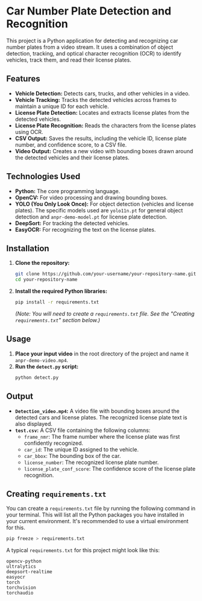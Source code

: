 # Car Number Plate Detection and Recognition

This project is a Python application for detecting and recognizing car number plates from a video stream. It uses a combination of object detection, tracking, and optical character recognition (OCR) to identify vehicles, track them, and read their license plates.

## Features

*   **Vehicle Detection:** Detects cars, trucks, and other vehicles in a video.
*   **Vehicle Tracking:** Tracks the detected vehicles across frames to maintain a unique ID for each vehicle.
*   **License Plate Detection:** Locates and extracts license plates from the detected vehicles.
*   **License Plate Recognition:** Reads the characters from the license plates using OCR.
*   **CSV Output:** Saves the results, including the vehicle ID, license plate number, and confidence score, to a CSV file.
*   **Video Output:** Creates a new video with bounding boxes drawn around the detected vehicles and their license plates.

## Technologies Used

*   **Python:** The core programming language.
*   **OpenCV:** For video processing and drawing bounding boxes.
*   **YOLO (You Only Look Once):** For object detection (vehicles and license plates). The specific models used are `yolo11n.pt` for general object detection and `anpr-demo-model.pt` for license plate detection.
*   **DeepSort:** For tracking the detected vehicles.
*   **EasyOCR:** For recognizing the text on the license plates.

## Installation

1.  **Clone the repository:**
    ```bash
    git clone https://github.com/your-username/your-repository-name.git
    cd your-repository-name
    ```

2.  **Install the required Python libraries:**
    ```bash
    pip install -r requirements.txt
    ```
    *(Note: You will need to create a `requirements.txt` file. See the "Creating `requirements.txt`" section below.)*

## Usage

1.  **Place your input video** in the root directory of the project and name it `anpr-demo-video.mp4`.
2.  **Run the `detect.py` script:**
    ```bash
    python detect.py
    ```

## Output

*   **`Detection_video.mp4`:** A video file with bounding boxes around the detected cars and license plates. The recognized license plate text is also displayed.
*   **`test.csv`:** A CSV file containing the following columns:
    *   `frame_nmr`: The frame number where the license plate was first confidently recognized.
    *   `car_id`: The unique ID assigned to the vehicle.
    *   `car_bbox`: The bounding box of the car.
    *   `license_number`: The recognized license plate number.
    *   `license_plate_conf_score`: The confidence score of the license plate recognition.

## Creating `requirements.txt`

You can create a `requirements.txt` file by running the following command in your terminal. This will list all the Python packages you have installed in your current environment. It's recommended to use a virtual environment for this.

```bash
pip freeze > requirements.txt
```

A typical `requirements.txt` for this project might look like this:

```
opencv-python
ultralytics
deepsort-realtime
easyocr
torch
torchvision
torchaudio
```
